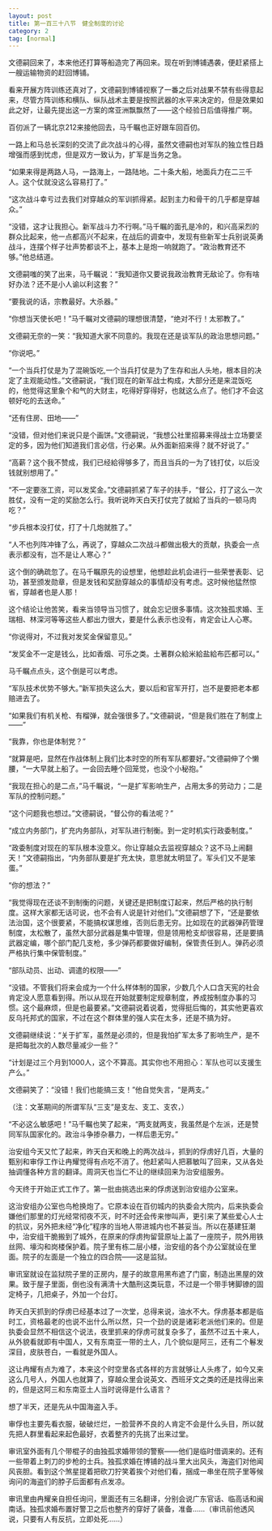```yaml
---
layout: post
title: 第一百三十八节　健全制度的讨论
category: 2
tag: [normal]
---
```


文德嗣回来了，本来他还打算等船造完了再回来。现在听到博铺遇袭，便赶紧搭上一艘运输物资的赶回博铺。

看来开展方阵训练还真对了，文德嗣到博铺视察了一番之后对战果不禁有些得意起来，尽管方阵训练和横队、纵队战术主要是按照武器的水平来决定的，但是效果如此之好，让最先提出这一方案的席亚洲飘飘然了――这个经验日后值得推广啊。

百仞派了一辆北京212来接他回去，马千瞩也正好跟车回百仞。

一路上和马总长深刻的交流了此次战斗的心得，虽然文德嗣也对军队的独立性日趋增强而感到忧虑，但是双方一致认为，扩军是当务之急。

“如果来得是两路人马，一路海上，一路陆地。二十条大船，地面兵力在二三千人。这个仗就没这么容易打了。”

“这次战斗幸亏过去我们对穿越众的军训抓得紧。起到主力和骨干的几乎都是穿越众。”

“没错，这才让我担心。新军战斗力不行啊。”马千瞩的面孔是冷的，和兴高采烈的群众比起来，他一点都高兴不起来，在战后的调查中，发现有些新军士兵别说英勇战斗，连摆个样子壮声势都谈不上，基本上是炮一响就跑了。“政治教育还不够。”他总结道。

文德嗣嗤的笑了出来，马千瞩说：“我知道你又要说我政治教育无敌论了。你有啥好办法？还不是小人谕以利这套？”

“要我说的话，宗教最好。大杀器。”

“你想当天使长吧！”马千瞩对文德嗣的理想很清楚，“绝对不行！太邪教了。”

文德嗣无奈的一笑：“我知道大家不同意的。我现在还是谈军队的政治思想问题。”

“你说吧。”

“一个当兵打仗是为了混碗饭吃,一个当兵打仗是为了生存和出人头地，根本目的决定了主观能动性。”文德嗣说，“我们现在的新军战士构成，大部分还是来混饭吃的，他觉得这里象个和气的大财主，吃得好穿得好，也就这么点了。他们才不会这顿好吃的去送命。”

“还有住房、田地――”

“没错，但对他们来说只是个画饼。”文德嗣说，“我想公社里招募来得战士立场要坚定的多，因为他们知道我们言必信，行必果。从外面新招来得？就不好说了。”

“高薪？这个我不赞成，我们已经給得够多了，而且当兵的一为了钱打仗，以后没钱就别想用了。”

“不一定要涨工资，可以发奖金。”文德嗣抓紧了车子的扶手，“督公，打了这么一次胜仗，没有一定的奖励怎么行。我听说昨天白天打仗完了就給了当兵的一顿马肉吃？”

“步兵根本没打仗，打了十几炮就胜了。”

“人不也列阵冲锋了么，再说了，穿越众二次战斗都做出极大的贡献，执委会一点表示都没有，岂不是让人寒心？”

这个倒的确疏忽了。在马千瞩原先的设想里，他想趁此机会进行一些荣誉表彰、记功，甚至颁发勋章，但是发钱和奖励穿越众的事情却没有考虑。这时候他猛然惊省，穿越者也是人那！

这个结论让他苦笑，看来当领导当习惯了，就会忘记很多事情。这次独孤求婚、王瑞相、林深河等等这些人都出力很大，要是什么表示也没有，肯定会让人心寒。

“你说得对，不过我对发奖金保留意见。”

“发奖金不一定是钱么，比如香烟、可乐之类。土著群众給米給盐給布匹都可以。”

马千瞩点点头，这个倒是可以考虑。

“军队技术优势不够大。”新军损失这么大，要以后和官军开打，岂不是要把老本都赔进去了。

“如果我们有机关枪、有榴弹，就会强很多了。”文德嗣说，“但是我们胜在了制度上――”

“我靠，你也是体制党？”

“就算是吧，显然在作战体制上我们比本时空的所有军队都要好。”文德嗣伸了个懒腰，“一大早就上船了。一会回去睡个回笼觉，也没个小秘抱。”

“我现在担心的是二点，”马千瞩说，“一是扩军影响生产，占用太多的劳动力；二是军队的控制问题。”

“这个问题我也想过。”文德嗣说，“督公你的看法呢？”

“成立内务部门，扩充内务部队，对军队进行制衡。到一定时机实行政委制度。”

“政委制度对现在的军队根本没意义。你让穿越众去监视穿越众？这不马上闹翻天！”文德嗣指出，“内务部队要是扩充太快，意思就太明显了。军头们又不是笨蛋。”

“你的想法？”

“我觉得现在还谈不到制衡的问题，关键还是把制度订起来，然后严格的执行制度。这样大家都无话可说，也不会有人说是针对他们。”文德嗣想了下，“还是要依法治国，这个很要紧，不能搞权谋思维，否则后患无穷。比如现在的武器弹药管理制度，太松散了，虽然大部分武器是集中管理，但是领用枪支却很容易，还是要搞武器定编，哪个部门配几支枪，多少弹药都要做好编制，保管责任到人。弹药必须严格执行集中保管制度。”

“部队动员、出动、调遣的权限——”

“没错。不管我们将来会成为一个什么样体制的国家，少数几个人口含天宪的社会肯定没人愿意看到得。所以从现在开始就要制定规章制度，养成按制度办事的习惯。这个最麻烦，但是也最要紧。”文德嗣说着说着，觉得挺后悔的，其实他更喜欢反乌托邦式的国家，不过在这个群体里的强人实在太多，还是不搞为好。

文德嗣继续说：“关于扩军，虽然是必须的，但是我怕扩军太多了影响生产，是不是把每批次的人数尽量减少一些？”

“计划是过三个月到1000人，这个不算高。其实你也不用担心：军队也可以支援生产么。”

文德嗣笑了：“没错！我们也能搞三支！”他自觉失言，“是两支。”

（注：文革期间的所谓军队“三支”是支左、支工、支农，）

“不必这么敏感吧！”马千瞩也笑了起来，“两支就两支，我虽然是个左派，还是赞同军队国家化的。政治斗争掺杂暴力，一样后患无穷。”

治安组今天又忙了起来，昨天白天和晚上的两次战斗，抓到的俘虏好几百，大量的甄别和审俘工作让冉耀觉得有点吃不消了。他赶紧叫人把慕敏叫了回来，又从各处抽调懂各种方言的翻译。周洞天也当仁不让的继续回来为治安组服务。

今天终于开始正式工作了。第一批由挑选出来的俘虏送到治安组办公室来。

这治安组办公室也鸟枪换炮了。它原本设在百仞城内的执委会大院内，后来执委会嫌他们那里的灯光经常彻夜不灭，时不时还会传来惨叫声，更引来了某些爱心人士的抗议，另外把未经“净化”程序的当地人带进城内也不甚妥当。所以在基建狂潮中，治安组干脆搬到了城外，在原来的俘虏拘留营原址上盖了一座院子，院外用铁丝网、壕沟和岗楼保护着。院子里有栋二层小楼，治安组的各个办公室就设在里面。院子的左面是一个独立的四合院――这是监狱。

审讯室就设在监狱院子里的正房内，屋子的故意用黑布遮了门窗，制造出黑屋的效果。致于屋子里面，倒也没有满清十大酷刑这类玩意，不过是一个带手铐脚镣的固定椅子，几把桌子，外加一个台灯。

昨天白天抓到的俘虏已经基本过了一次堂，总得来说，油水不大。俘虏基本都是临时工，资格最老的也说不出什么所以然，只一个劲的说是诸彩老派他们来的。但是执委会显然不相信这个说法，夜里抓来的俘虏可就复杂多了，虽然不过五十来人，从外貌看就即有中国人，又有东南亚一带的土人，几个貌似是阿三，还有二个鬈发深目，皮肤苍白，一看就是外国人。

这让冉耀有点为难了，本来这个时空里各式各样的方言就够让人头疼了，如今又来这么几号人，外国人也就算了，穿越众里会说英文、西班牙文之类的还是找得出来的，但是这阿三和东南亚土人当时说得是什么语言？

想了半天，还是先从中国海盗入手。

审俘也主要先看衣服，破破烂烂，一脸营养不良的人肯定不会是什么头目，所以就先把人群里看起来起色最好，衣着整齐的先挑了出来过堂。

审讯室外面有几个带棍子的由独孤求婚带领的警察――他们是临时借调来的。还有一些带着上刺刀的步枪的士兵。独孤求婚在博铺的战斗里大出风头，海盗们对他闻风丧胆。看到这个煞星提着把砍刀狞笑着挨个对他们看，捆成一串坐在院子里等候询问的海盗们的脖子后面都有点发凉。

审讯里由冉耀亲自担任询问，里面还有三名翻译，分别会说广东官话、临高话和闽南话。独孤求婚布置好警卫之后也整齐的穿好了装备，准备……（审讯前他透风说，只要有人有反抗，立即处死……）
